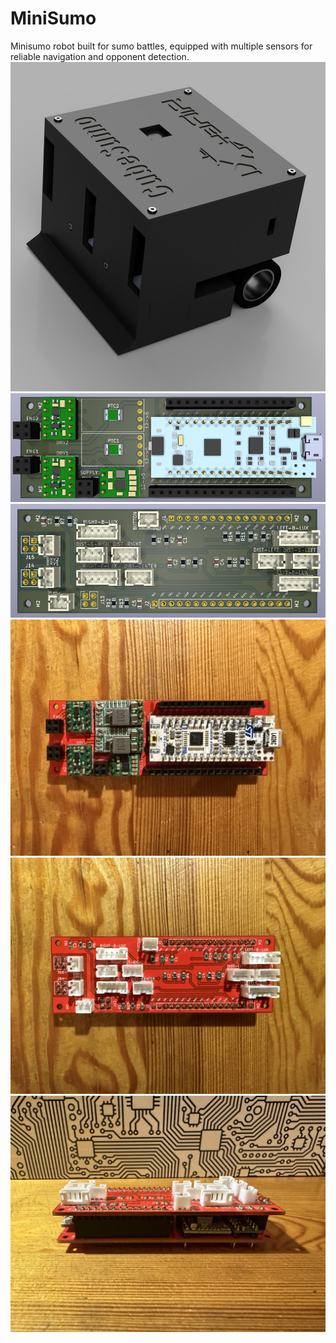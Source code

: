 # MiniSumo
Minisumo robot built for sumo battles, equipped with multiple sensors for reliable navigation and opponent detection.
![](Images/Quality_smaller.jpg)
![](Images/MainBoard-3D-Render.png)
![](Images/ConnBoard-3D-Render.png)
![](Images/CoreBoard-PCB.jpg)
![](Images/ConnBoard-PCB.jpg)
![](Images/StackedPCBs.jpg)
